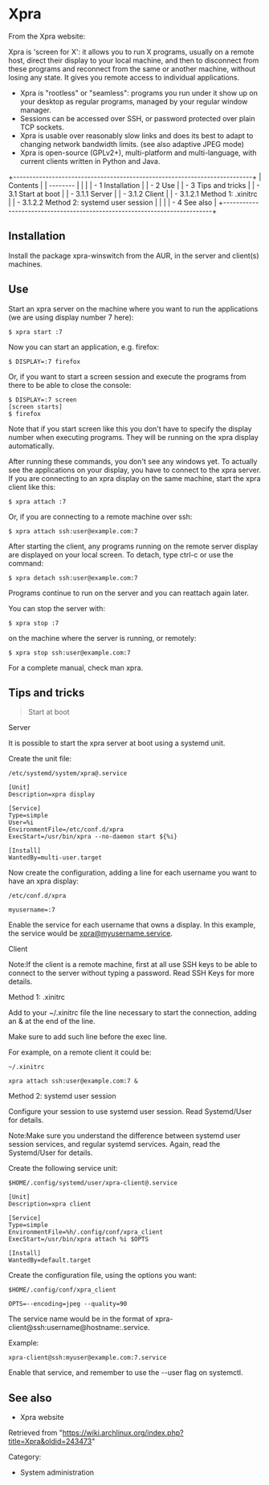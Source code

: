Xpra
====

From the Xpra website:

Xpra is 'screen for X': it allows you to run X programs, usually on a
remote host, direct their display to your local machine, and then to
disconnect from these programs and reconnect from the same or another
machine, without losing any state. It gives you remote access to
individual applications.

-   Xpra is "rootless" or "seamless": programs you run under it show up
    on your desktop as regular programs, managed by your regular window
    manager.
-   Sessions can be accessed over SSH, or password protected over plain
    TCP sockets.
-   Xpra is usable over reasonably slow links and does its best to adapt
    to changing network bandwidth limits. (see also adaptive JPEG mode)
-   Xpra is open-source (GPLv2+), multi-platform and multi-language,
    with current clients written in Python and Java.

+--------------------------------------------------------------------------+
| Contents                                                                 |
| --------                                                                 |
|                                                                          |
| -   1 Installation                                                       |
| -   2 Use                                                                |
| -   3 Tips and tricks                                                    |
|     -   3.1 Start at boot                                                |
|         -   3.1.1 Server                                                 |
|         -   3.1.2 Client                                                 |
|             -   3.1.2.1 Method 1: .xinitrc                               |
|             -   3.1.2.2 Method 2: systemd user session                   |
|                                                                          |
| -   4 See also                                                           |
+--------------------------------------------------------------------------+

Installation
------------

Install the package xpra-winswitch from the AUR, in the server and
client(s) machines.

Use
---

Start an xpra server on the machine where you want to run the
applications (we are using display number 7 here):

    $ xpra start :7

Now you can start an application, e.g. firefox:

    $ DISPLAY=:7 firefox

Or, if you want to start a screen session and execute the programs from
there to be able to close the console:

    $ DISPLAY=:7 screen
    [screen starts]
    $ firefox

Note that if you start screen like this you don't have to specify the
display number when executing programs. They will be running on the xpra
display automatically.

After running these commands, you don't see any windows yet. To actually
see the applications on your display, you have to connect to the xpra
server. If you are connecting to an xpra display on the same machine,
start the xpra client like this:

    $ xpra attach :7

Or, if you are connecting to a remote machine over ssh:

    $ xpra attach ssh:user@example.com:7

After starting the client, any programs running on the remote server
display are displayed on your local screen. To detach, type ctrl-c or
use the command:

    $ xpra detach ssh:user@example.com:7

Programs continue to run on the server and you can reattach again later.

You can stop the server with:

    $ xpra stop :7

on the machine where the server is running, or remotely:

    $ xpra stop ssh:user@example.com:7

For a complete manual, check man xpra.

Tips and tricks
---------------

> Start at boot

Server

It is possible to start the xpra server at boot using a systemd unit.

Create the unit file:

    /etc/systemd/system/xpra@.service

    [Unit]
    Description=xpra display

    [Service]
    Type=simple
    User=%i
    EnvironmentFile=/etc/conf.d/xpra
    ExecStart=/usr/bin/xpra --no-daemon start ${%i}

    [Install]
    WantedBy=multi-user.target

Now create the configuration, adding a line for each username you want
to have an xpra display:

    /etc/conf.d/xpra

    myusername=:7

Enable the service for each username that owns a display. In this
example, the service would be xpra@myusername.service.

Client

Note:If the client is a remote machine, first at all use SSH keys to be
able to connect to the server without typing a password. Read SSH Keys
for more details.

Method 1: .xinitrc

Add to your ~/.xinitrc file the line necessary to start the connection,
adding an & at the end of the line.

Make sure to add such line before the exec line.

For example, on a remote client it could be:

    ~/.xinitrc

    xpra attach ssh:user@example.com:7 &

Method 2: systemd user session

Configure your session to use systemd user session. Read Systemd/User
for details.

Note:Make sure you understand the difference between systemd user
session services, and regular systemd services. Again, read the
Systemd/User for details.

Create the following service unit:

    $HOME/.config/systemd/user/xpra-client@.service

    [Unit]
    Description=xpra client

    [Service]
    Type=simple
    EnvironmentFile=%h/.config/conf/xpra_client
    ExecStart=/usr/bin/xpra attach %i $OPTS

    [Install]
    WantedBy=default.target

Create the configuration file, using the options you want:

    $HOME/.config/conf/xpra_client

    OPTS=--encoding=jpeg --quality=90

The service name would be in the format of
xpra-client@ssh:username@hostname:<display number>.service.

Example:

    xpra-client@ssh:myuser@example.com:7.service

Enable that service, and remember to use the --user flag on systemctl.

See also
--------

-   Xpra website

Retrieved from
"https://wiki.archlinux.org/index.php?title=Xpra&oldid=243473"

Category:

-   System administration
